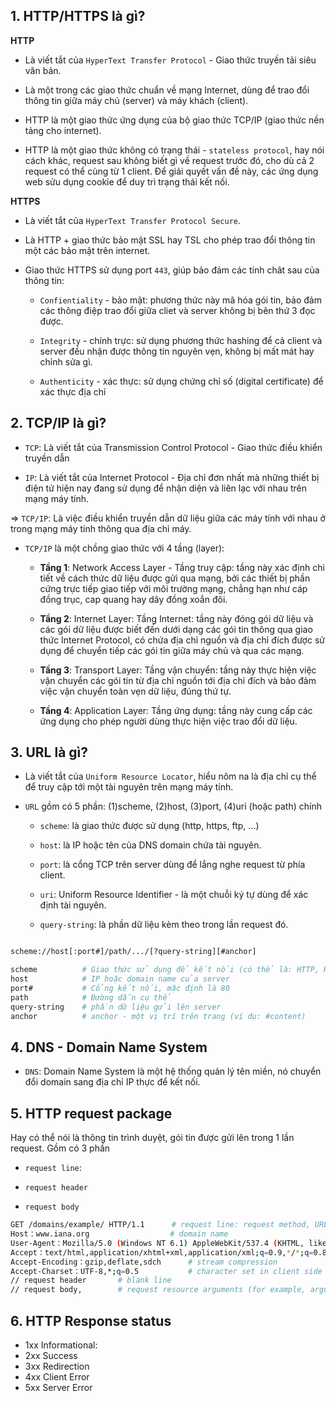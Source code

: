 ## 1. HTTP/HTTPS là gì?

**HTTP**
- Là viết tắt của `HyperText Transfer Protocol` - Giao thức truyền tải siêu văn bản.

- Là một trong các giao thức chuẩn về mạng Internet, dùng để trao đổi thông tin giữa máy chủ (server) và máy khách (client).

- HTTP là một giao thức ứng dụng của bộ giao thức TCP/IP (giao thức nền tảng cho internet).

- HTTP là một giao thức không có trạng thái - `stateless protocol`, hay nói cách khác, request sau không biết gì về request trước đó, cho dù cả 2 request có thể cùng từ 1 client. Để giải quyết vấn đề này, các ứng dụng web sửu dụng cookie để duy trì trạng thái kết nối.

**HTTPS**
- Là viết tắt của `HyperText Transfer Protocol Secure`.

- Là HTTP + giao thức bảo mật SSL hay TSL cho phép trao đổi thông tin một các bảo mật trên internet.

- Giao thức HTTPS sử dụng port `443`, giúp bảo đảm các tính chât sau của thông tin:

    - `Confientiality` - bảo mật: phương thức này mã hóa gói tin, bảo đảm các thông điệp trao đổi giữa cliet và server không bị bên thứ 3 đọc được.

    - `Integrity` - chính trực: sử dụng phương thức hashing để cả client và server đều nhận được thông tin nguyên vẹn, không bị mất mát hay chỉnh sửa gì.

    - `Authenticity` - xác thực: sử dụng chứng chỉ số (digital certificate) để xác thực địa chỉ

## 2. TCP/IP là gì?
- `TCP`: Là viết tắt của Transmission Control Protocol - Giao thức điều khiển truyền dẫn

- `IP`: Là viết tắt của Internet Protocol - Địa chỉ đơn nhất mà những thiết bị điện tử hiện nay đang sử dụng để nhận diện và liên lạc với nhau trên mạng máy tính.

=> `TCP/IP`: Là việc điều khiển truyền dẫn dữ liệu giữa các máy tính với nhau ở trong mạng máy tính thông qua địa chỉ máy.

- `TCP/IP` là một chồng giao thức với 4 tầng (layer):

    + **Tầng 1**: Network Access Layer - Tầng truy cập: tầng này xác định chi tiết về cách thức dữ liệu được gửi qua mạng, bởi các thiết bị phần cứng trực tiếp giao tiếp 
    với môi trường mạng, chẳng hạn như cáp đồng trục, cap quang hay dây đồng xoắn đôi.

    - **Tầng 2**: Internet Layer: Tầng Internet: tầng này đóng gói dữ liệu và các gói dữ liệu được biết đến dưới dạng các gói tin thông qua giao thức Internet Protocol, 
    có chứa địa chỉ nguồn và địa chỉ đích được sử dụng để chuyển tiếp các gói tin giữa máy chủ và qua các mạng.

    - **Tầng 3**: Transport Layer: Tầng vận chuyển: tầng này thực hiện việc vận chuyển các gói tin từ địa chỉ nguồn tới địa chỉ đích và bảo đảm việc vận chuyển toàn vẹn dữ liệu, đúng thứ tự.

    - **Tầng 4**: Application Layer: Tầng ứng dụng: tầng này cung cấp các ứng dụng cho phép người dùng thực hiện việc trao đổi dữ liệu.

## 3. URL là gì?
- Là viết tắt của `Uniform Resource Locator`, hiểu nôm na là địa chỉ cụ thể để truy cập tới một tài nguyên trên mạng máy tính.

- `URL` gồm có 5 phần: (1)scheme, (2)host, (3)port, (4)uri (hoặc path) chính

    + `scheme`: là giao thức được sử dụng (http, https, ftp, ...)

    + `host`: là IP hoặc tên của DNS domain chứa tài nguyên.

    + `port`: là cổng TCP trên server dùng để lắng nghe request từ phía client.

    + `uri`: Uniform Resource Identifier - là một chuỗi ký tự dùng để xác định tài nguyên.

    + `query-string`: là phần dữ liệu kèm theo trong lần request đó.



```bash

scheme://host[:port#]/path/.../[?query-string][#anchor]

scheme          # Giao thức sử dụng để kết nối (có thể là: HTTP, HTTPS, FTP)
host            # IP hoặc domain name của server
port#           # Cổng kết nối, mặc định là 80        
path            # Đường dẫn cụ thể
query-string    # phần dữ liệu gửi lên server
anchor          # anchor - một vị trí trên trang (ví dụ: #content)
```

## 4. DNS - Domain Name System

- `DNS`: Domain Name System là một hệ thống quản lý tên miền, nó chuyển đổi domain sang địa chỉ IP thực để kết nối.

## 5. HTTP request package
Hay có thể nói là thông tin trình duyệt, gói tin được gửi lên trong 1 lần request. Gồm có 3 phần 

- `request line`: 

- `request header`

- `request body`

```bash
GET /domains/example/ HTTP/1.1      # request line: request method, URL, protocol and its version
Host：www.iana.org                  # domain name
User-Agent：Mozilla/5.0 (Windows NT 6.1) AppleWebKit/537.4 (KHTML, like Gecko) Chrome/22.0.1229.94 Safari/537.4   # browser information
Accept：text/html,application/xhtml+xml,application/xml;q=0.9,*/*;q=0.8   # mime that clients can accept
Accept-Encoding：gzip,deflate,sdch      # stream compression
Accept-Charset：UTF-8,*;q=0.5           # character set in client side
// request header       # blank line          
// request body,        # request resource arguments (for example, arguments in POST)
```

## 6. HTTP Response status 
- 1xx Informational: 
- 2xx Success
- 3xx Redirection
- 4xx Client Error
- 5xx Server Error